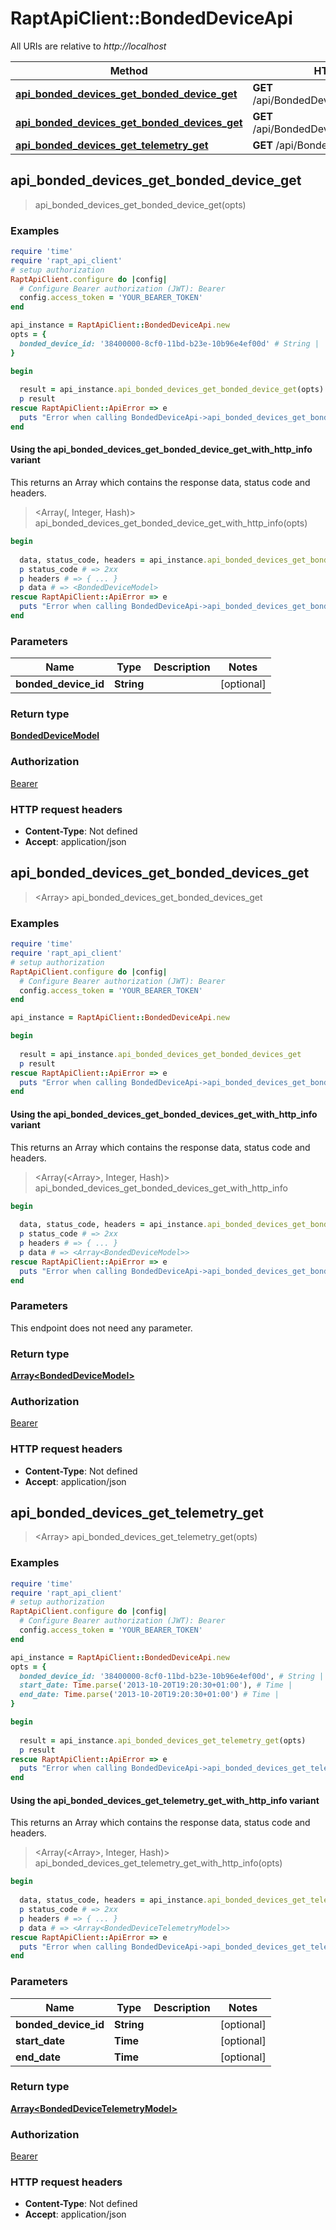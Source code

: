 # RaptApiClient::BondedDeviceApi

All URIs are relative to *http://localhost*

| Method | HTTP request | Description |
| ------ | ------------ | ----------- |
| [**api_bonded_devices_get_bonded_device_get**](BondedDeviceApi.md#api_bonded_devices_get_bonded_device_get) | **GET** /api/BondedDevices/GetBondedDevice |  |
| [**api_bonded_devices_get_bonded_devices_get**](BondedDeviceApi.md#api_bonded_devices_get_bonded_devices_get) | **GET** /api/BondedDevices/GetBondedDevices |  |
| [**api_bonded_devices_get_telemetry_get**](BondedDeviceApi.md#api_bonded_devices_get_telemetry_get) | **GET** /api/BondedDevices/GetTelemetry |  |


## api_bonded_devices_get_bonded_device_get

> <BondedDeviceModel> api_bonded_devices_get_bonded_device_get(opts)



### Examples

```ruby
require 'time'
require 'rapt_api_client'
# setup authorization
RaptApiClient.configure do |config|
  # Configure Bearer authorization (JWT): Bearer
  config.access_token = 'YOUR_BEARER_TOKEN'
end

api_instance = RaptApiClient::BondedDeviceApi.new
opts = {
  bonded_device_id: '38400000-8cf0-11bd-b23e-10b96e4ef00d' # String | 
}

begin
  
  result = api_instance.api_bonded_devices_get_bonded_device_get(opts)
  p result
rescue RaptApiClient::ApiError => e
  puts "Error when calling BondedDeviceApi->api_bonded_devices_get_bonded_device_get: #{e}"
end
```

#### Using the api_bonded_devices_get_bonded_device_get_with_http_info variant

This returns an Array which contains the response data, status code and headers.

> <Array(<BondedDeviceModel>, Integer, Hash)> api_bonded_devices_get_bonded_device_get_with_http_info(opts)

```ruby
begin
  
  data, status_code, headers = api_instance.api_bonded_devices_get_bonded_device_get_with_http_info(opts)
  p status_code # => 2xx
  p headers # => { ... }
  p data # => <BondedDeviceModel>
rescue RaptApiClient::ApiError => e
  puts "Error when calling BondedDeviceApi->api_bonded_devices_get_bonded_device_get_with_http_info: #{e}"
end
```

### Parameters

| Name | Type | Description | Notes |
| ---- | ---- | ----------- | ----- |
| **bonded_device_id** | **String** |  | [optional] |

### Return type

[**BondedDeviceModel**](BondedDeviceModel.md)

### Authorization

[Bearer](../README.md#Bearer)

### HTTP request headers

- **Content-Type**: Not defined
- **Accept**: application/json


## api_bonded_devices_get_bonded_devices_get

> <Array<BondedDeviceModel>> api_bonded_devices_get_bonded_devices_get



### Examples

```ruby
require 'time'
require 'rapt_api_client'
# setup authorization
RaptApiClient.configure do |config|
  # Configure Bearer authorization (JWT): Bearer
  config.access_token = 'YOUR_BEARER_TOKEN'
end

api_instance = RaptApiClient::BondedDeviceApi.new

begin
  
  result = api_instance.api_bonded_devices_get_bonded_devices_get
  p result
rescue RaptApiClient::ApiError => e
  puts "Error when calling BondedDeviceApi->api_bonded_devices_get_bonded_devices_get: #{e}"
end
```

#### Using the api_bonded_devices_get_bonded_devices_get_with_http_info variant

This returns an Array which contains the response data, status code and headers.

> <Array(<Array<BondedDeviceModel>>, Integer, Hash)> api_bonded_devices_get_bonded_devices_get_with_http_info

```ruby
begin
  
  data, status_code, headers = api_instance.api_bonded_devices_get_bonded_devices_get_with_http_info
  p status_code # => 2xx
  p headers # => { ... }
  p data # => <Array<BondedDeviceModel>>
rescue RaptApiClient::ApiError => e
  puts "Error when calling BondedDeviceApi->api_bonded_devices_get_bonded_devices_get_with_http_info: #{e}"
end
```

### Parameters

This endpoint does not need any parameter.

### Return type

[**Array&lt;BondedDeviceModel&gt;**](BondedDeviceModel.md)

### Authorization

[Bearer](../README.md#Bearer)

### HTTP request headers

- **Content-Type**: Not defined
- **Accept**: application/json


## api_bonded_devices_get_telemetry_get

> <Array<BondedDeviceTelemetryModel>> api_bonded_devices_get_telemetry_get(opts)



### Examples

```ruby
require 'time'
require 'rapt_api_client'
# setup authorization
RaptApiClient.configure do |config|
  # Configure Bearer authorization (JWT): Bearer
  config.access_token = 'YOUR_BEARER_TOKEN'
end

api_instance = RaptApiClient::BondedDeviceApi.new
opts = {
  bonded_device_id: '38400000-8cf0-11bd-b23e-10b96e4ef00d', # String | 
  start_date: Time.parse('2013-10-20T19:20:30+01:00'), # Time | 
  end_date: Time.parse('2013-10-20T19:20:30+01:00') # Time | 
}

begin
  
  result = api_instance.api_bonded_devices_get_telemetry_get(opts)
  p result
rescue RaptApiClient::ApiError => e
  puts "Error when calling BondedDeviceApi->api_bonded_devices_get_telemetry_get: #{e}"
end
```

#### Using the api_bonded_devices_get_telemetry_get_with_http_info variant

This returns an Array which contains the response data, status code and headers.

> <Array(<Array<BondedDeviceTelemetryModel>>, Integer, Hash)> api_bonded_devices_get_telemetry_get_with_http_info(opts)

```ruby
begin
  
  data, status_code, headers = api_instance.api_bonded_devices_get_telemetry_get_with_http_info(opts)
  p status_code # => 2xx
  p headers # => { ... }
  p data # => <Array<BondedDeviceTelemetryModel>>
rescue RaptApiClient::ApiError => e
  puts "Error when calling BondedDeviceApi->api_bonded_devices_get_telemetry_get_with_http_info: #{e}"
end
```

### Parameters

| Name | Type | Description | Notes |
| ---- | ---- | ----------- | ----- |
| **bonded_device_id** | **String** |  | [optional] |
| **start_date** | **Time** |  | [optional] |
| **end_date** | **Time** |  | [optional] |

### Return type

[**Array&lt;BondedDeviceTelemetryModel&gt;**](BondedDeviceTelemetryModel.md)

### Authorization

[Bearer](../README.md#Bearer)

### HTTP request headers

- **Content-Type**: Not defined
- **Accept**: application/json

